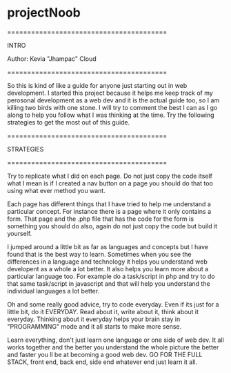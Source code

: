 projectNoob
===========

========================================

INTRO

Author: Kevia "Jhampac" Cloud

========================================

So this is kind of like a guide for anyone just starting out in web development. I started this project because it helps me keep track of my perosonal development as a web dev and it is the actual guide too, so I am killing two birds with one stone. I will try to comment the best I can as I go along to help you follow what I was thinking at the time. Try the following strategies to get the most out of this guide. 

========================================

STRATEGIES

========================================

Try to replicate what I did on each page. Do not just copy the code itself what I mean is if I created a nav button on a page you should do that too using what ever method you want. 

Each page has different things that I have tried to help me understand a particular concept. For instance there is a page where it only contains a form. That page and the .php file that has the code for the form is something you should do also, again do not just copy the code but build it yourself. 

I jumped around a little bit as far as languages and concepts but I have found that is the best way to learn. Sometimes when you see the differences in a language and technology it helps you understand web developent as a whole a lot better. It also helps you learn more about a particular language too. For example do a task/script in php and try to do that same task/script in javascript and that will help you understand the individual languages a lot better. 

Oh and some really good advice, try to code everyday. Even if its just for a little bit, do it EVERYDAY. Read about it, write about it, think about it everyday. Thinking about it everyday helps your brain stay in "PROGRAMMING" mode and it all starts to make more sense. 

Learn everything, don't just learn one language or one side of web dev. It all works together and the better you understand the whole picture the better and faster you ll be at becoming a good web dev. GO FOR THE FULL STACK, front end, back end, side end whatever end just learn it all. 